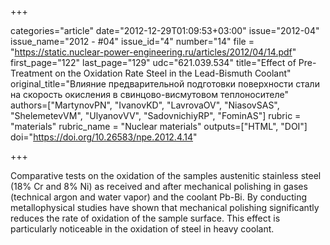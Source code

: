 +++

categories="article"
date="2012-12-29T01:09:53+03:00"
issue="2012-04"
issue_name="2012 - #04"
issue_id="4"
number="14"
file = "https://static.nuclear-power-engineering.ru/articles/2012/04/14.pdf"
first_page="122"
last_page="129"
udc="621.039.534"
title="Effect of Pre-Treatment on the Oxidation Rate Steel in the Lead-Bismuth Coolant"
original_title="Влияние предварительной подготовки поверхности стали на скорость окисления в свинцово-висмутовом теплоносителе"
authors=["MartynovPN", "IvanovKD", "LavrovaOV", "NiasovSAS", "ShelemetevVM", "UlyanovVV", "SadovnichiyRP", "FominAS"]
rubric = "materials"
rubric_name = "Nuclear materials"
outputs=["HTML", "DOI"]
doi="https://doi.org/10.26583/npe.2012.4.14"

+++

Comparative tests on the oxidation of the samples austenitic stainless steel (18% Cr and 8% Ni) as received and after mechanical polishing in gases (technical argon and water vapor) and the coolant Pb-Bi. By conducting metallophysical studies have shown that mechanical polishing significantly reduces the rate of oxidation of the sample surface. This effect is particularly noticeable in the oxidation of steel in heavy coolant.